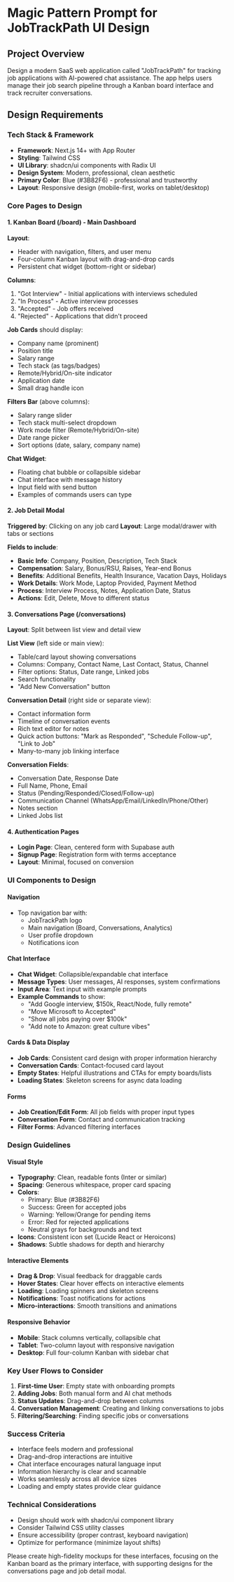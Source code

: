 # Magic Pattern Prompt for JobTrackPath UI Design

## Project Overview
Design a modern SaaS web application called "JobTrackPath" for tracking job applications with AI-powered chat assistance. The app helps users manage their job search pipeline through a Kanban board interface and track recruiter conversations.

## Design Requirements

### Tech Stack & Framework
- **Framework**: Next.js 14+ with App Router
- **Styling**: Tailwind CSS
- **UI Library**: shadcn/ui components with Radix UI
- **Design System**: Modern, professional, clean aesthetic
- **Primary Color**: Blue (#3B82F6) - professional and trustworthy
- **Layout**: Responsive design (mobile-first, works on tablet/desktop)

### Core Pages to Design

#### 1. Kanban Board (/board) - Main Dashboard
**Layout**: 
- Header with navigation, filters, and user menu
- Four-column Kanban layout with drag-and-drop cards
- Persistent chat widget (bottom-right or sidebar)

**Columns**:
1. "Got Interview" - Initial applications with interviews scheduled
2. "In Process" - Active interview processes  
3. "Accepted" - Job offers received
4. "Rejected" - Applications that didn't proceed

**Job Cards** should display:
- Company name (prominent)
- Position title
- Salary range
- Tech stack (as tags/badges)
- Remote/Hybrid/On-site indicator
- Application date
- Small drag handle icon

**Filters Bar** (above columns):
- Salary range slider
- Tech stack multi-select dropdown
- Work mode filter (Remote/Hybrid/On-site)
- Date range picker
- Sort options (date, salary, company name)

**Chat Widget**:
- Floating chat bubble or collapsible sidebar
- Chat interface with message history
- Input field with send button
- Examples of commands users can type

#### 2. Job Detail Modal
**Triggered by**: Clicking on any job card
**Layout**: Large modal/drawer with tabs or sections

**Fields to include**:
- **Basic Info**: Company, Position, Description, Tech Stack
- **Compensation**: Salary, Bonus/RSU, Raises, Year-end Bonus
- **Benefits**: Additional Benefits, Health Insurance, Vacation Days, Holidays  
- **Work Details**: Work Mode, Laptop Provided, Payment Method
- **Process**: Interview Process, Notes, Application Date, Status
- **Actions**: Edit, Delete, Move to different status

#### 3. Conversations Page (/conversations)
**Layout**: Split between list view and detail view

**List View** (left side or main view):
- Table/card layout showing conversations
- Columns: Company, Contact Name, Last Contact, Status, Channel
- Filter options: Status, Date range, Linked jobs
- Search functionality
- "Add New Conversation" button

**Conversation Detail** (right side or separate view):
- Contact information form
- Timeline of conversation events
- Rich text editor for notes
- Quick action buttons: "Mark as Responded", "Schedule Follow-up", "Link to Job"
- Many-to-many job linking interface

**Conversation Fields**:
- Conversation Date, Response Date
- Full Name, Phone, Email
- Status (Pending/Responded/Closed/Follow-up)
- Communication Channel (WhatsApp/Email/LinkedIn/Phone/Other)
- Notes section
- Linked Jobs list

#### 4. Authentication Pages
- **Login Page**: Clean, centered form with Supabase auth
- **Signup Page**: Registration form with terms acceptance
- **Layout**: Minimal, focused on conversion

### UI Components to Design

#### Navigation
- Top navigation bar with:
  - JobTrackPath logo
  - Main navigation (Board, Conversations, Analytics)
  - User profile dropdown
  - Notifications icon

#### Chat Interface
- **Chat Widget**: Collapsible/expandable chat interface
- **Message Types**: User messages, AI responses, system confirmations
- **Input Area**: Text input with example prompts
- **Example Commands** to show:
  - "Add Google interview, $150k, React/Node, fully remote"
  - "Move Microsoft to Accepted"
  - "Show all jobs paying over $100k"
  - "Add note to Amazon: great culture vibes"

#### Cards & Data Display
- **Job Cards**: Consistent card design with proper information hierarchy
- **Conversation Cards**: Contact-focused card layout
- **Empty States**: Helpful illustrations and CTAs for empty boards/lists
- **Loading States**: Skeleton screens for async data loading

#### Forms
- **Job Creation/Edit Form**: All job fields with proper input types
- **Conversation Form**: Contact and communication tracking
- **Filter Forms**: Advanced filtering interfaces

### Design Guidelines

#### Visual Style
- **Typography**: Clean, readable fonts (Inter or similar)
- **Spacing**: Generous whitespace, proper card spacing
- **Colors**: 
  - Primary: Blue (#3B82F6)
  - Success: Green for accepted jobs
  - Warning: Yellow/Orange for pending items
  - Error: Red for rejected applications
  - Neutral grays for backgrounds and text
- **Icons**: Consistent icon set (Lucide React or Heroicons)
- **Shadows**: Subtle shadows for depth and hierarchy

#### Interactive Elements
- **Drag & Drop**: Visual feedback for draggable cards
- **Hover States**: Clear hover effects on interactive elements
- **Loading**: Loading spinners and skeleton screens
- **Notifications**: Toast notifications for actions
- **Micro-interactions**: Smooth transitions and animations

#### Responsive Behavior
- **Mobile**: Stack columns vertically, collapsible chat
- **Tablet**: Two-column layout with responsive navigation
- **Desktop**: Full four-column Kanban with sidebar chat

### Key User Flows to Consider

1. **First-time User**: Empty state with onboarding prompts
2. **Adding Jobs**: Both manual form and AI chat methods
3. **Status Updates**: Drag-and-drop between columns
4. **Conversation Management**: Creating and linking conversations to jobs
5. **Filtering/Searching**: Finding specific jobs or conversations

### Success Criteria
- Interface feels modern and professional
- Drag-and-drop interactions are intuitive
- Chat interface encourages natural language input
- Information hierarchy is clear and scannable
- Works seamlessly across all device sizes
- Loading and empty states provide clear guidance

### Technical Considerations
- Design should work with shadcn/ui component library
- Consider Tailwind CSS utility classes
- Ensure accessibility (proper contrast, keyboard navigation)
- Optimize for performance (minimize layout shifts)

Please create high-fidelity mockups for these interfaces, focusing on the Kanban board as the primary interface, with supporting designs for the conversations page and job detail modal.